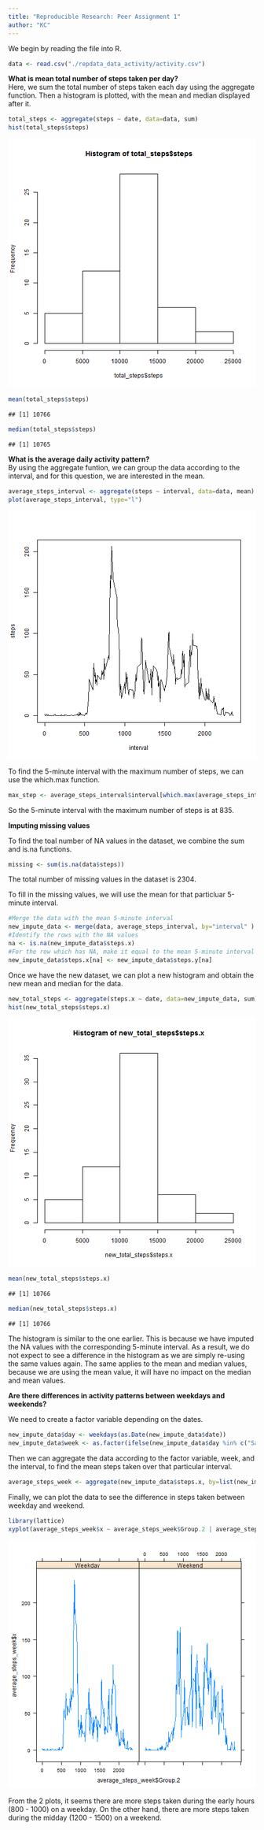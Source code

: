 ```yaml
---
title: "Reproducible Research: Peer Assignment 1"
author: "KC"
---
```

We begin by reading the file into R.


```r
data <- read.csv("./repdata_data_activity/activity.csv")
```

**What is mean total number of steps taken per day?**  
Here, we sum the total number of steps taken each day using the aggregate function.
Then a histogram is plotted, with the mean and median displayed after it.

```r
total_steps <- aggregate(steps ~ date, data=data, sum)
hist(total_steps$steps)
```

![plot of chunk unnamed-chunk-2](figure/unnamed-chunk-2.png) 

```r
mean(total_steps$steps)
```

```
## [1] 10766
```

```r
median(total_steps$steps)
```

```
## [1] 10765
```

**What is the average daily activity pattern?**  
By using the aggregate funtion, we can group the data according to the interval, and for this question, we are interested in the mean.

```r
average_steps_interval <- aggregate(steps ~ interval, data=data, mean)
plot(average_steps_interval, type="l")
```

![plot of chunk unnamed-chunk-3](figure/unnamed-chunk-3.png) 

To find the 5-minute interval with the maximum number of steps, we can use the which.max function.

```r
max_step <- average_steps_interval$interval[which.max(average_steps_interval$steps)]
```
So the 5-minute interval with the maximum number of steps is at 835.

**Imputing missing values**

To find the toal number of NA values in the dataset, we combine the sum and is.na functions.

```r
missing <- sum(is.na(data$steps))
```
The total number of missing values in the dataset is 2304.

To fill in the missing values, we will use the mean for that particluar 5-minute interval.

```r
#Merge the data with the mean 5-minute interval
new_impute_data <- merge(data, average_steps_interval, by="interval" )
#Identify the rows with the NA values
na <- is.na(new_impute_data$steps.x)
#For the row which has NA, make it equal to the mean 5-minute interval
new_impute_data$steps.x[na] <- new_impute_data$steps.y[na]
```
Once we have the new dataset, we can plot a new histogram and obtain the new mean and median for the data.

```r
new_total_steps <- aggregate(steps.x ~ date, data=new_impute_data, sum)
hist(new_total_steps$steps.x)
```

![plot of chunk unnamed-chunk-7](figure/unnamed-chunk-7.png) 

```r
mean(new_total_steps$steps.x)
```

```
## [1] 10766
```

```r
median(new_total_steps$steps.x)
```

```
## [1] 10766
```
The histogram is similar to the one earlier. This is because we have imputed the NA values with the corresponding 5-minute interval. As a result, we do not expect to see a difference in the histogram as we are simply re-using the same values again. The same applies to the mean and median values, because we are using the mean value, it will have no impact on the median and mean values.

**Are there differences in activity patterns between weekdays and weekends?**

We need to create a factor variable depending on the dates.

```r
new_impute_data$day <- weekdays(as.Date(new_impute_data$date))
new_impute_data$week <- as.factor(ifelse(new_impute_data$day %in% c("Saturday","Sunday"), "Weekend", "Weekday"))
```
Then we can aggregate the data according to the factor variable, week, and the interval, to find the mean steps taken over that particular interval.

```r
average_steps_week <- aggregate(new_impute_data$steps.x, by=list(new_impute_data$week, new_impute_data$interval), FUN=mean)
```
Finally, we can plot the data to see the difference in steps taken between weekday and weekend.

```r
library(lattice)
xyplot(average_steps_week$x ~ average_steps_week$Group.2 | average_steps_week$Group.1, layout = c(2, 1), type="l")
```

![plot of chunk unnamed-chunk-10](figure/unnamed-chunk-10.png) 

From the 2 plots, it seems there are more steps taken during the early hours (800 - 1000) on a weekday. On the other hand, there are more steps taken during the midday (1200 - 1500) on a weekend.
